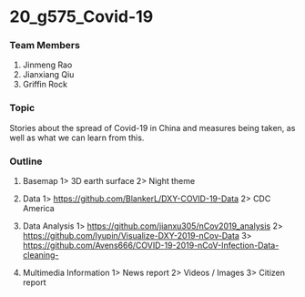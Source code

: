 # 20_g575_Covid-19

### Team Members
1. Jinmeng Rao
2. Jianxiang Qiu
3. Griffin Rock

### Topic
Stories about the spread of Covid-19 in China and measures being taken, as well as what we can learn from this.
### Outline

1. Basemap
  1> 3D earth surface
  2> Night theme
  
2. Data
  1> https://github.com/BlankerL/DXY-COVID-19-Data
  2> CDC America
  
3. Data Analysis
  1> https://github.com/jianxu305/nCov2019_analysis
  2> https://github.com/lyupin/Visualize-DXY-2019-nCov-Data
  3> https://github.com/Avens666/COVID-19-2019-nCoV-Infection-Data-cleaning-
  
4. Multimedia Information
  1> News report
  2> Videos / Images
  3> Citizen report
